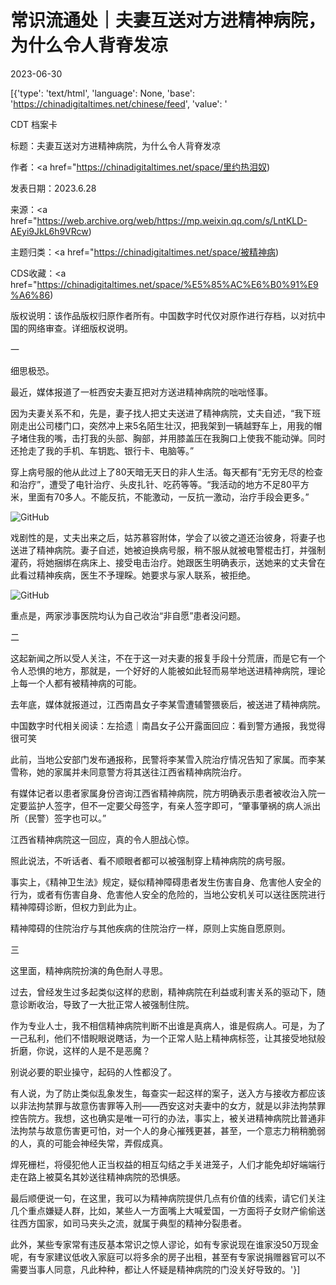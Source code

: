 # 常识流通处｜夫妻互送对方进精神病院，为什么令人背脊发凉

2023-06-30

[{'type': 'text/html', 'language': None, 'base': 'https://chinadigitaltimes.net/chinese/feed', 'value': '

CDT 档案卡

标题：夫妻互送对方进精神病院，为什么令人背脊发凉

作者：<a href="https://chinadigitaltimes.net/space/里约热泪奴)

发表日期：2023.6.28

来源：<a href="https://web.archive.org/web/https://mp.weixin.qq.com/s/LntKLD-AEyi9JkL6h9VRcw)

主题归类：<a href="https://chinadigitaltimes.net/space/被精神病)

CDS收藏：<a href="https://chinadigitaltimes.net/space/%E5%85%AC%E6%B0%91%E9%A6%86)

版权说明：该作品版权归原作者所有。中国数字时代仅对原作进行存档，以对抗中国的网络审查。详细版权说明。





一

细思极恐。

最近，媒体报道了一桩西安夫妻互把对方送进精神病院的咄咄怪事。

因为夫妻关系不和，先是，妻子找人把丈夫送进了精神病院，丈夫自述，“我下班刚走出公司楼门口，突然冲上来5名陌生壮汉，把我架到一辆越野车上，用我的帽子堵住我的嘴，击打我的头部、胸部，并用膝盖压在我胸口上使我不能动弹。同时还抢走了我的手机、车钥匙、银行卡、电脑等。”

穿上病号服的他从此过上了80天暗无天日的非人生活。每天都有“无穷无尽的检查和治疗”，遭受了电针治疗、头皮扎针、吃药等等。“我活动的地方不足80平方米，里面有70多人。不能反抗，不能激动，一反抗一激动，治疗手段会更多。”

![GitHub](https://chinadigitaltimes.net/chinese/files/2023/06/post-697740-649f36c143b45.png)

戏剧性的是，丈夫出来之后，姑苏慕容附体，学会了以彼之道还治彼身，将妻子也送进了精神病院。妻子自述，她被迫换病号服，稍不服从就被电警棍击打，并强制灌药，将她捆绑在病床上、接受电击治疗。她跟医生明确表示，送她来的丈夫曾在此看过精神疾病，医生不予理睬。她要求与家人联系，被拒绝。

![GitHub](https://chinadigitaltimes.net/chinese/files/2023/06/post-697740-649f36c14cd5e.)

重点是，两家涉事医院均认为自己收治“非自愿”患者没问题。

二

这起新闻之所以受人关注，不在于这一对夫妻的报复手段十分荒唐，而是它有一个令人恐惧的地方，那就是，一个好好的人能被如此轻而易举地送进精神病院，理论上每一个人都有被精神病的可能。

去年底，媒体就报道过，江西南昌女子李某雪遭辅警猥亵后，被送进了精神病院。

中国数字时代相关阅读：左拾遗｜南昌女子公开露面回应：看到警方通报，我觉得很可笑

此前，当地公安部门发布通报称，民警将李某雪入院治疗情况告知了家属。而李某雪称，她的家属并未同意警方将其送往江西省精神病院治疗。

有媒体记者以患者家属身份咨询江西省精神病院，院方明确表示患者被收治入院一定要监护人签字，但不一定要父母签字，有亲人签字即可，“肇事肇祸的病人派出所（民警）签字也可以。”

江西省精神病院这一回应，真的令人胆战心惊。

照此说法，不听话者、看不顺眼者都可以被强制穿上精神病院的病号服。

事实上，《精神卫生法》规定，疑似精神障碍患者发生伤害自身、危害他人安全的行为，或者有伤害自身、危害他人安全的危险的，当地公安机关可以送往医院进行精神障碍诊断，但权力到此为止。

精神障碍的住院治疗与其他疾病的住院治疗一样，原则上实施自愿原则。

三

这里面，精神病院扮演的角色耐人寻思。

过去，曾经发生过多起类似这样的悲剧，精神病院在利益或利害关系的驱动下，随意诊断收治，导致了一大批正常人被强制住院。

作为专业人士，我不相信精神病院判断不出谁是真病人，谁是假病人。可是，为了一己私利，他们不惜睨眼说瞎话，为一个正常人贴上精神病标签，让其接受地狱般折磨，你说，这样的人是不是恶魔？

别说必要的职业操守，起码的人性都没了。

有人说，为了防止类似乱象发生，每查实一起这样的案子，送入方与接收方都应该以非法拘禁罪与故意伤害罪等入刑——西安这对夫妻中的女方，就是以非法拘禁罪控告院方。我想，这也确实是唯一可行的办法，事实上，被关进精神病院比普通非法拘禁与故意伤害更可怕，对一个人的身心摧残更甚，甚至，一个意志力稍稍脆弱的人，真的可能会神经失常，弄假成真。

焊死栅栏，将侵犯他人正当权益的相互勾结之手关进笼子，人们才能免却好端端行走在路上被莫名其妙送往精神病院的恐惧感。

最后顺便说一句，在这里，我可以为精神病院提供几点有价值的线索，请它们关注几个重点嫌疑人群，比如，某些人一方面嘴上大喊爱国，一方面将子女财产偷偷送往西方国家，如司马夹头之流，就属于典型的精神分裂患者。

此外，某些专家常有违反基本常识之惊人谬论，如有专家说现在谁家没50万现金呢，有专家建议低收入家庭可以将多余的房子出租，甚至有专家说捐赠器官可以不需要当事人同意，凡此种种，都让人怀疑是精神病院的门没关好导致的。'}]